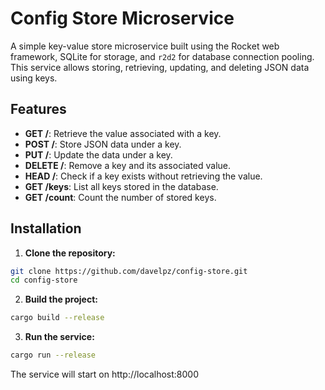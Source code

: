 # Config Store Microservice

A simple key-value store microservice built using the Rocket web framework, SQLite for storage, and `r2d2` for database connection pooling. This service allows storing, retrieving, updating, and deleting JSON data using keys. 

## Features
- **GET /<key>**: Retrieve the value associated with a key. 
- **POST /<key>**: Store JSON data under a key. 
- **PUT /<key>**: Update the data under a key. 
- **DELETE /<key>**: Remove a key and its associated value. 
- **HEAD /<key>**: Check if a key exists without retrieving the value. 
- **GET /keys**: List all keys stored in the database. 
- **GET /count**: Count the number of stored keys. 
 
## Installation
1. **Clone the repository:**
```bash
git clone https://github.com/davelpz/config-store.git 
cd config-store
```

2. **Build the project:**
```bash
cargo build --release
``` 

3. **Run the service:**
```bash
cargo run --release
```
The service will start on http://localhost:8000




